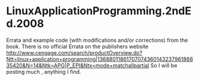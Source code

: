 # LinuxApplicationProgramming.2ndEd.2008
Errata and example code (with modifications and/or corrections) from the book.
There is no official Errata on the publishers website
http://www.cengage.com/search/productOverview.do?Ntt=linux+application+programming|1368801186170707436014323796186635420&N=14&Ntk=APG|P_EPI&Ntx=mode+matchallpartial
So I will be posting much , anything I find.
